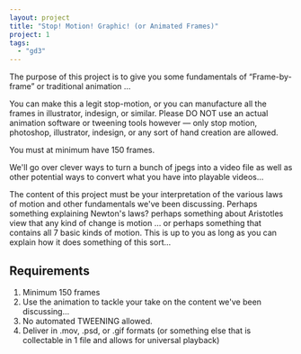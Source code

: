 ```yaml
---
layout: project
title: "Stop! Motion! Graphic! (or Animated Frames)"
project: 1
tags:
  - "gd3"
---
```


The purpose of this project is to give you some fundamentals of “Frame-by-frame” or traditional animation …

You can make this a legit stop-motion, or you can manufacture all the frames in illustrator, indesign, or similar. Please DO NOT use an actual animation software or tweening tools however — only stop motion, photoshop, illustrator, indesign, or any sort of hand creation are allowed.

You must at minimum have 150 frames.

We'll go over clever ways to turn a bunch of jpegs into a video file as well as other potential ways to convert what you have into playable videos…

The content of this project must be your interpretation of the various laws of motion and other fundamentals we've been discussing. Perhaps something explaining Newton's laws? perhaps something about Aristotles view that any kind of change is motion … or perhaps something that contains all 7 basic kinds of motion. This is up to you as long as you can explain how it does something of this sort…

## Requirements
1. Minimum 150 frames
2. Use the animation to tackle your take on the content we've been discussing…
3. No automated TWEENING allowed.
4. Deliver in .mov, .psd, or .gif formats (or something else that is collectable in 1 file and allows for universal playback)

